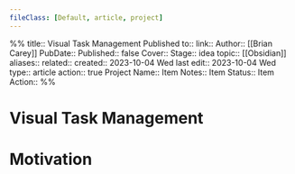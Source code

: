 ```yaml
---
fileClass: [Default, article, project]
---
```

%%
title:: Visual Task Management
Published to:: 
link:: 
Author:: [[Brian Carey]]
PubDate:: 
Published:: false
Cover:: 
Stage:: idea
topic:: [[Obsidian]]
aliases:: 
related:: 
created:: 2023-10-04 Wed
last edit:: 2023-10-04 Wed
type:: article
action:: true
Project Name:: 
Item Notes:: 
Item Status:: 
Item Action:: 
%%
# Visual Task Management
# Motivation

